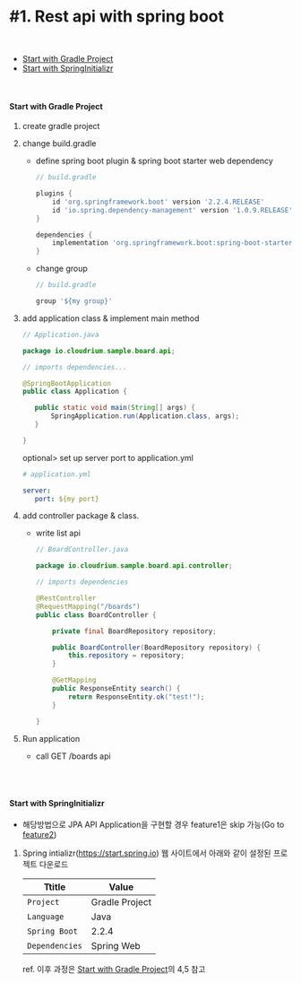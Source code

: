 # #1. Rest api with spring boot
<br/>

* [Start with Gradle Project](#start-with-gradle-project)
* [Start with SpringInitializr](#start-with-springInitializr)
  
<br/>

#### Start with Gradle Project
1) create gradle project  

2) change build.gradle  
    - define spring boot plugin & spring boot starter web dependency
        ```gradle
      // build.gradle
      
        plugins {
            id 'org.springframework.boot' version '2.2.4.RELEASE'
            id 'io.spring.dependency-management' version '1.0.9.RELEASE'
        }
        
        dependencies {
            implementation 'org.springframework.boot:spring-boot-starter-web'
        }
        ```  
        
    - change group
        ```gradle
      // build.gradle
      
        group '${my group}'
        ```    
    
3) add application class & implement main method        
    ```java
   // Application.java
   
   package io.cloudrium.sample.board.api;
   
   // imports dependencies...   
   
   @SpringBootApplication
   public class Application {
   
       public static void main(String[] args) {
           SpringApplication.run(Application.class, args);
       }
   
   }
    ```
   
    optional> set up server port to application.yml
    ```yaml
   # application.yml
   
   server:
       port: ${my port}
    ```  
   
4) add controller package & class.
    - write list api  
  
      ```java
      // BoardController.java

      package io.cloudrium.sample.board.api.controller;

      // imports dependencies

      @RestController
      @RequestMapping("/boards")
      public class BoardController {
      
          private final BoardRepository repository;
      
          public BoardController(BoardRepository repository) {
              this.repository = repository;
          }

          @GetMapping
          public ResponseEntity search() {
              return ResponseEntity.ok("test!");
          }

      }
      ```          
        
5) Run application
    - call GET /boards api 

<br/>
<br/>

#### Start with SpringInitializr  

* 해당방법으로 JPA API Application을 구현할 경우 feature1은 skip 가능(Go to [feature2](https://github.com/mindcloud92/sample-board-api/tree/feature/step2.implement_CRUD#start-with-springInitializr))  


1) Spring intializr(https://start.spring.io) 웹 사이트에서 아래와 같이 설정된 프로젝트 다운로드
    
    | Ttitle  | Value |
    |------|---|
    | `Project`  | Gradle Project |
    | `Language` | Java | 
    | `Spring Boot` | 2.2.4 | 
    | `Dependencies` | Spring Web | 

    ref. 이후 과정은 [Start with Gradle Project](#start-with-gradle-project)의 4,5 참고
